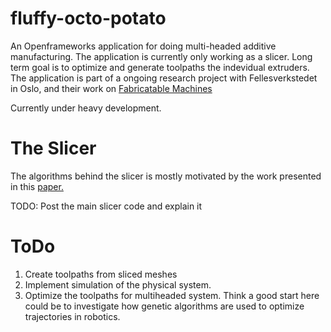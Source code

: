 # fluffy-octo-potato
An Openframeworks application for doing multi-headed additive manufacturing. The application is currently only working as a slicer. Long term goal is to optimize and generate toolpaths the indevidual extruders. The application is part of a ongoing research project with Fellesverkstedet in Oslo, and their work on [Fabricatable Machines](https://github.com/fellesverkstedet/fabricatable-machines)

Currently under heavy development.

# The Slicer

The algorithms behind the slicer is mostly motivated by the work presented in this [paper.](http://www.dainf.ct.utfpr.edu.br/%7Emurilo/public/CAD-slicing.pdf)

TODO: Post the main slicer code and explain it

# ToDo

1. Create toolpaths from sliced meshes
2. Implement simulation of the physical system.
3. Optimize the toolpaths for multiheaded system. Think a good start here could be to investigate how genetic algorithms are used  to optimize trajectories in robotics.
